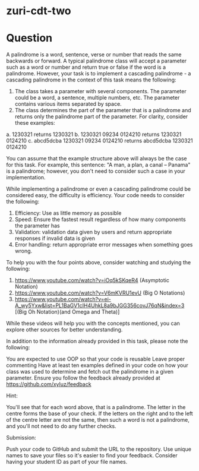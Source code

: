 # zuri-cdt-two
# Question

A palindrome is a word, sentence, verse or number that reads the same backwards or forward. A typical palindrome class will accept a parameter such as a word or number and return true or false if the word is a palindrome. However, your task is to implement a cascading palindrome - a cascading palindrome in the context of this task means the following:

1. The class takes a parameter with several components. The parameter could be a word, a sentence, multiple numbers, etc. The parameter contains various items separated by space. 
2. The class determines the part of the parameter that is a palindrome and returns only the palindrome part of the parameter.
For clarity, consider these examples:

a. 1230321  returns 1230321
b. 1230321 09234 0124210 returns 1230321 0124210
c. abcd5dcba 1230321 09234 0124210 returns abcd5dcba 1230321 0124210

You can assume that the example structure above will always be the case for this task. For example, this sentence: "A man, a plan, a canal – Panama" is a palindrome; however, you don't need to consider such a case in your implementation.

While implementing a palindrome or even a cascading palindrome could be considered easy, the difficulty is efficiency. Your code needs to consider the following:

1. Efficiency: Use as little memory as possible
2. Speed: Ensure the fastest result regardless of how many components the parameter has
3. Validation: validation data given by users and return appropriate responses if invalid data is given
4. Error handling: return appropriate error messages when something goes wrong.

To help you with the four points above, consider watching and studying the following:

1. https://www.youtube.com/watch?v=iOq5kSKqeR4  (Asymptotic Notation)
2. https://www.youtube.com/watch?v=V6mKVRU1evU (Big O Notations)
3. https://www.youtube.com/watch?v=ei-A_wy5Yxw&list=PL1BaGV1cIH4UhkL8a9bJGG356covJ76qN&index=3 [(Big Oh Notation)(and Omega and Theta)]

While these videos will help you with the concepts mentioned, you can explore other sources for better understanding. 

In addition to the information already provided in this task, please note the following:

You are expected to use OOP so that your code is reusable
Leave proper commenting
Have at least ten examples defined in your code on how your class was used to determine and fetch out the palindrome in a given parameter.
Ensure you follow the feedback already provided at https://github.com/xyluz/feedback
 
Hint:

You'll see that for each word above, that is a palindrome. The letter in the centre forms the base of your check. If the letters on the right and to the left of the centre letter are not the same, then such a word is not a palindrome, and you'll not need to do any further checks. 

Submission:

Push your code to GitHub and submit the URL to the repository. Use unique names to save your files so it's easier to find your feedback. Consider having your student ID as part of your file names.